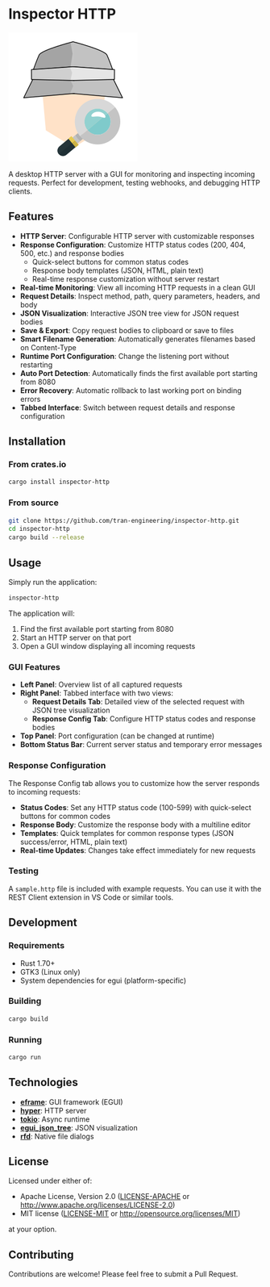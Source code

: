 # Inspector HTTP

![Logo](./assets/icon.svg)

A desktop HTTP server with a GUI for monitoring and inspecting incoming requests. Perfect for development, testing webhooks, and debugging HTTP clients.

## Features

- **HTTP Server**: Configurable HTTP server with customizable responses
- **Response Configuration**: Customize HTTP status codes (200, 404, 500, etc.) and response bodies
  - Quick-select buttons for common status codes
  - Response body templates (JSON, HTML, plain text)
  - Real-time response customization without server restart
- **Real-time Monitoring**: View all incoming HTTP requests in a clean GUI
- **Request Details**: Inspect method, path, query parameters, headers, and body
- **JSON Visualization**: Interactive JSON tree view for JSON request bodies
- **Save & Export**: Copy request bodies to clipboard or save to files
- **Smart Filename Generation**: Automatically generates filenames based on Content-Type
- **Runtime Port Configuration**: Change the listening port without restarting
- **Auto Port Detection**: Automatically finds the first available port starting from 8080
- **Error Recovery**: Automatic rollback to last working port on binding errors
- **Tabbed Interface**: Switch between request details and response configuration

## Installation

### From crates.io

```bash
cargo install inspector-http
```

### From source

```bash
git clone https://github.com/tran-engineering/inspector-http.git
cd inspector-http
cargo build --release
```

## Usage

Simply run the application:

```bash
inspector-http
```

The application will:
1. Find the first available port starting from 8080
2. Start an HTTP server on that port
3. Open a GUI window displaying all incoming requests

### GUI Features

- **Left Panel**: Overview list of all captured requests
- **Right Panel**: Tabbed interface with two views:
  - **Request Details Tab**: Detailed view of the selected request with JSON tree visualization
  - **Response Config Tab**: Configure HTTP status codes and response bodies
- **Top Panel**: Port configuration (can be changed at runtime)
- **Bottom Status Bar**: Current server status and temporary error messages

### Response Configuration

The Response Config tab allows you to customize how the server responds to incoming requests:

- **Status Codes**: Set any HTTP status code (100-599) with quick-select buttons for common codes
- **Response Body**: Customize the response body with a multiline editor
- **Templates**: Quick templates for common response types (JSON success/error, HTML, plain text)
- **Real-time Updates**: Changes take effect immediately for new requests

### Testing

A `sample.http` file is included with example requests. You can use it with the REST Client extension in VS Code or similar tools.

## Development

### Requirements

- Rust 1.70+
- GTK3 (Linux only)
- System dependencies for egui (platform-specific)

### Building

```bash
cargo build
```

### Running

```bash
cargo run
```

## Technologies

- **[eframe](https://github.com/emilk/egui)**: GUI framework (EGUI)
- **[hyper](https://hyper.rs/)**: HTTP server
- **[tokio](https://tokio.rs/)**: Async runtime
- **[egui_json_tree](https://github.com/dmackdev/egui_json_tree)**: JSON visualization
- **[rfd](https://github.com/PolyMeilex/rfd)**: Native file dialogs

## License

Licensed under either of:

- Apache License, Version 2.0 ([LICENSE-APACHE](LICENSE-APACHE) or http://www.apache.org/licenses/LICENSE-2.0)
- MIT license ([LICENSE-MIT](LICENSE-MIT) or http://opensource.org/licenses/MIT)

at your option.

## Contributing

Contributions are welcome! Please feel free to submit a Pull Request.
